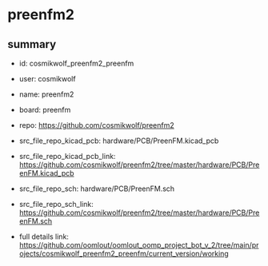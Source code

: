# preenfm2
 
## summary 
* id: cosmikwolf_preenfm2_preenfm
* user: cosmikwolf
* name: preenfm2
* board: preenfm
* repo: https://github.com/cosmikwolf/preenfm2
* src_file_repo_kicad_pcb: hardware/PCB/PreenFM.kicad_pcb
* src_file_repo_kicad_pcb_link: https://github.com/cosmikwolf/preenfm2/tree/master/hardware/PCB/PreenFM.kicad_pcb


* src_file_repo_sch: hardware/PCB/PreenFM.sch
* src_file_repo_sch_link: https://github.com/cosmikwolf/preenfm2/tree/master/hardware/PCB/PreenFM.sch
* full details link: https://github.com/oomlout/oomlout_oomp_project_bot_v_2/tree/main/projects/cosmikwolf_preenfm2_preenfm/current_version/working  






